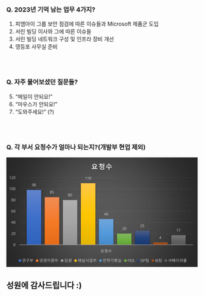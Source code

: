 <h3>Q. 2023년 기억 남는 업무 4가지?</h3>

1. 피앰아이 그룹 보안 점검에 따른 이슈들과 Microsoft 제품군 도입
2. 서린 빌딩 이사와 그에 따른 이슈들
3. 서린 빌딩 네트워크 구성 및 인프라 장비 개선
4. 영등포 사무실 준비
<br>
<br>
<h3>Q. 자주 물어보셨던 질문들?</h3>

5. “메일이 안되요!”
6. “마우스가 안되요!”
7. “도와주세요!” (?)
<br>
<br>
<h3>Q. 각 부서 요청수가 얼마나 되는지?(개발부 현업 제외)</h3>

![Chart.webp](./Chart.webp)

<h2>성원에 감사드립니다 :)</h2>
